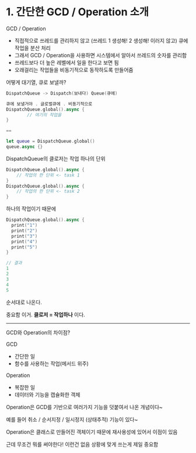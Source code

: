 # 1. 간단한 GCD / Operation 소개

GCD / Operation

- 직접적으로 쓰레드를 관리하지 않고 (쓰레드 1 생성해! 2 생성해! 이러지 않고) 큐에 작업을 분산 처리
- 그래서 GCD / Operation을 사용하면 시스템에서 알아서 쓰레드의 숫자를 관리함
- 쓰레드보다 더 높은 레벨에서 일을 한다고 보면 됨
- 오래걸리는 작업들을 비동기적으로 동작하도록 만들어줌

어떻게 대기열, 큐로 보낼까?

```swift
DispatchQueue -> Dispatch(보내다) Queue(큐에)

큐에 보낼거야 . 글로벌큐에 . 비동기적으로
DispatchQueue.global().async {
		// 여기의 작업을
}

==

let queue = DispatchQueue.global()
queue.async {}

```

DispatchQueue의 클로저는 작업 하나의 단위

```swift
DispatchQueue.global().async { 
	// 작업의 한 단위 <- task 1
}
DispatchQueue.global().async { 
	// 작업의 한 단위 <- task 2
}
```

하나의 작업이기 때문에

```swift
DispatchQueue.global().async { 
  print("1")
  print("2")
  print("3")
  print("4")
  print("5")
}

// 결과
1
2
3
4
5
```

순서대로 나온다.

중요함 이거. **클로저 = 작업하나** 이다.

---

GCD와 Operation의 차이점?

GCD

- 간단한 일
- 함수를 사용하는 작업(메서드 위주)

Operation

- 복잡한 일
- 데이터와 기능을 캡슐화한 객체

Operation은 GCD를 기반으로 여러가지 기능을 덧붙여서 나온 개념이다~

예를 들어 취소 / 순서지정 / 일시정지 (상태추적) 기능이 있다~

Operation은 클래스로 만들어진 객체이기 때문에 재사용성에 있어서 이점이 있음

근데 무조건 뭐를 써야한다! 이런건 없음 상황에 맞게 쓰는게 제일 중요함